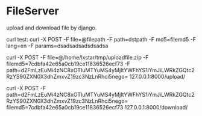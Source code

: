FileServer
==========

upload and download file by django.







curl test:
    curl -X POST -F file=@filepath -F path=dstpath -F md5=filemd5 -F lang=en -F params=dsadsadsadsdsadsa



curl -X POST -F file=@/home/lxstar/tmp/uploadfile.zip -F filemd5=7cdbfa42e65a0cb19ce11836526ecf73 -F path=d2FmLzEuMi4zNC8xOTIuMTYuMS4yMjItYWFhYS1iYmJiLWRkZGQtc2RzYS90ZXN0X3dhZmxvZ19zc3NzLnRhci5nego= 127.0.0.1:8000/upload/



curl -X POST -F path=d2FmLzEuMi4zNC8xOTIuMTYuMS4yMjItYWFhYS1iYmJiLWRkZGQtc2RzYS90ZXN0X3dhZmxvZ19zc3NzLnRhci5nego= filemd5=7cdbfa42e65a0cb19ce11836526ecf73 127.0.0.1:8000/download/